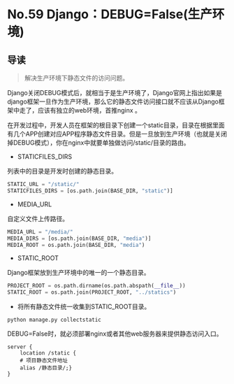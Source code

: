 # No.59 Django：DEBUG=False(生产环境)

## 导读

> 解决生产环境下静态文件的访问问题。

Django关闭DEBUG模式后，就相当于是生产环境了，Django官网上指出如果是django框架一旦作为生产环境，那么它的静态文件访问接口就不应该从Django框架中走了，应该有独立的web环境，首推nginx 。

在开发过程中，开发人员在框架的根目录下创建一个static目录，目录在根据里面有几个APP创建对应APP程序静态文件目录。但是一旦放到生产环境（也就是关闭掉DEBUG模式），你在nginx中就要单独做访问/static/目录的路由。

- STATICFILES_DIRS

列表中的目录是开发时创建的静态目录。

```python
STATIC_URL = "/static/"
STATICFILES_DIRS = [os.path.join(BASE_DIR, "static")]

```

- MEDIA_URL

自定义文件上传路径。

```python
MEDIA_URL = "/media/"
MEDIA_DIRS = [os.path.join(BASE_DIR, "media")]
MEDIA_ROOT = os.path.join(BASE_DIR, "media")

```

- STATIC_ROOT

Django框架放到生产环境中的唯一的一个静态目录。

```python
PROJECT_ROOT = os.path.dirname(os.path.abspath(__file__))
STATIC_ROOT = os.path.join(PROJECT_ROOT, "../statics")

```

- 将所有静态文件统一收集到STATIC_ROOT目录。

```shell
python manage.py collectstatic
```

DEBUG=False时，就必须部署nginx或者其他web服务器来提供静态访问入口。

```shell
server {
    location /static {
    # 项目静态文件地址
    alias /静态目录/;}
}
```
